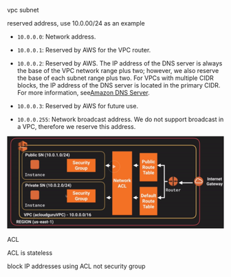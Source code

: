 vpc subnet

reserved address, use 10.0.00/24 as an example

* `10.0.0.0`: Network address.

* `10.0.0.1`: Reserved by AWS for the VPC router.

* `10.0.0.2`: Reserved by AWS. The IP address of the DNS server is always the base of the VPC network range plus two; however, we also reserve the base of each subnet range plus two. For VPCs with multiple CIDR blocks, the IP address of the DNS server is located in the primary CIDR. For more information, see[Amazon DNS Server](https://docs.aws.amazon.com/AmazonVPC/latest/UserGuide/VPC_DHCP_Options.html#AmazonDNS).

* `10.0.0.3`: Reserved by AWS for future use.

* `10.0.0.255`: Network broadcast address. We do not support broadcast in a VPC, therefore we reserve this address.

![](/assets/vpc_diagram.png)



ACL

ACL is stateless

block IP addresses using ACL not security group

